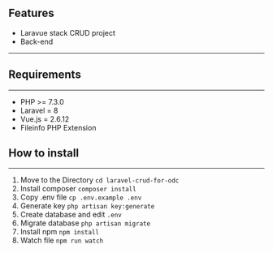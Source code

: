 ## Features
- Laravue stack CRUD project 
- Back-end
-------------

## Requirements

------------

- PHP >= 7.3.0
- Laravel = 8
- Vue.js = 2.6.12
- Fileinfo PHP Extension

## How to install

-------------

1. Move to the Directory ```cd laravel-crud-for-odc```
2. Install composer ```composer install```
3. Copy .env file ```cp .env.example .env```
4. Generate key ```php artisan key:generate```
5. Create database and edit ```.env```
6. Migrate database ```php artisan migrate```
8. Install npm ```npm install```
9. Watch file ```npm run watch```
